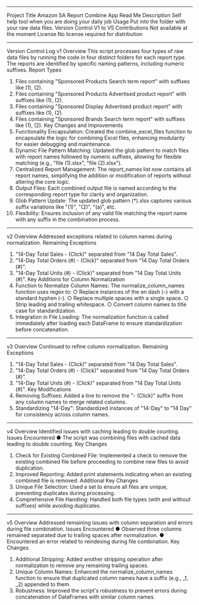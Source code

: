 ________________________________________

Project Title
Amazon SA Report Combine App Read Me
Description
Self help tool when you are doing your daily job
Usage
Put into the folder with your raw data files.
Version Control
V1 to V5
Contributions
Not available at the moment
License
No license required for distribution
________________________________________

Version Control Log
v1
Overview
This script processes four types of raw data files by running the code in four distinct folders for each report type. The reports are identified by specific naming patterns, including numeric suffixes.
Report Types
1.	Files containing "Sponsored Products Search term report" with suffixes like (1), (2).
2.	Files containing "Sponsored Products Advertised product report" with suffixes like (1), (2).
3.	Files containing "Sponsored Display Advertised product report" with suffixes like (1), (2).
4.	Files containing "Sponsored Brands Search term report" with suffixes like (1), (2).
Key Changes and Improvements
1.	Functionality Encapsulation: Created the combine_excel_files function to encapsulate the logic for combining Excel files, enhancing modularity for easier debugging and maintenance.
2.	Dynamic File Pattern Matching: Updated the glob pattern to match files with report names followed by numeric suffixes, allowing for flexible matching (e.g., "file (1).xlsx", "file (2).xlsx").
3.	Centralized Report Management: The report_names list now contains all report names, simplifying the addition or modification of reports without altering the core logic.
4.	Output Files: Each combined output file is named according to the corresponding report type for clarity and organization.
5.	Glob Pattern Update: The updated glob pattern (*).xlsx captures various suffix variations like "(1)", "(2)", "(a)", etc.
6.	Flexibility: Ensures inclusion of any valid file matching the report name with any suffix in the combination process.
________________________________________
v2
Overview
Addressed exceptions related to column names during normalization.
Remaining Exceptions
1.	"14-Day Total Sales - (Click)" separated from "14 Day Total Sales".
2.	"14-Day Total Orders (#) - (Click)" separated from "14 Day Total Orders (#)".
3.	"14-Day Total Units (#) - (Click)" separated from "14 Day Total Units (#)".
Key Additions for Column Normalization
1.	Function to Normalize Column Names: The normalize_column_names function uses regex to:
○	Replace instances of the en dash (–) with a standard hyphen (-).
○	Replace multiple spaces with a single space.
○	Strip leading and trailing whitespace.
○	Convert column names to title case for standardization.
2.	Integration in File Loading: The normalization function is called immediately after loading each DataFrame to ensure standardization before concatenation.
________________________________________
v3
Overview
Continued to refine column normalization.
Remaining Exceptions
1.	"14-Day Total Sales - (Click)" separated from "14 Day Total Sales".
2.	"14-Day Total Orders (#) - (Click)" separated from "14 Day Total Orders (#)".
3.	"14-Day Total Units (#) - (Click)" separated from "14 Day Total Units (#)".
Key Modifications
1.	Removing Suffixes: Added a line to remove the "- (Click)" suffix from any column names to merge related columns.
2.	Standardizing "14-Day": Standardized instances of "14-Day" to "14 Day" for consistency across column names.
________________________________________
v4
Overview
Identified issues with caching leading to double counting.
Issues Encountered
●	The script was combining files with cached data leading to double counting.
Key Changes
1.	Check for Existing Combined File: Implemented a check to remove the existing combined file before proceeding to combine new files to avoid duplication.
2.	Improved Reporting: Added print statements indicating when an existing combined file is removed.
Additional Key Changes
1.	Unique File Selection: Used a set to ensure all files are unique, preventing duplicates during processing.
2.	Comprehensive File Handling: Handled both file types (with and without suffixes) while avoiding duplicates.
________________________________________
v5
Overview
Addressed remaining issues with column separation and errors during file combination.
Issues Encountered
●	Observed three columns remained separated due to trailing spaces after normalization.
●	Encountered an error related to reindexing during file combination.
Key Changes
1.	Additional Stripping: Added another stripping operation after normalization to remove any remaining trailing spaces.
2.	Unique Column Names: Enhanced the normalize_column_names function to ensure that duplicated column names have a suffix (e.g., _1, _2) appended to them.
3.	Robustness: Improved the script's robustness to prevent errors during concatenation of DataFrames with similar column names.

